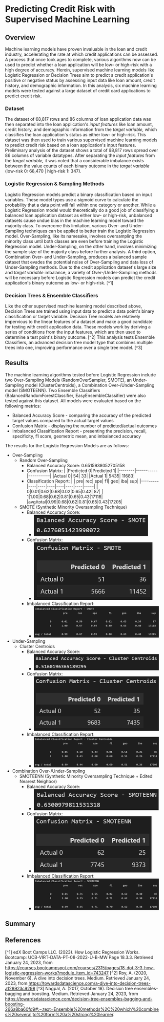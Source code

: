 # Predicting Credit Risk with Supervised Machine Learning

## Overview

Machine learning models have proven invaluable in the loan and credit industry, accelerating the rate at which credit applications can be assessed. A process that once took ages to complete, various algorithms now can be used to predict whether a loan application will be low- or high-risk with a high degree of accuracy. Herein, supervised machine learning models like Logistic Regression or Decision Trees aim to predict a credit application's positive or negative status by assessing input data like loan amount, credit history, and demographic information. In this analysis, six machine learning models were tested against a large dataset of credit card applications to predict credit risk.

### Dataset

The dataset of 68,817 rows and 86 columns of loan application data was then separated into the loan application's *input features* like loan amount, credit history, and demographic information from the *target variable,* which classifies the loan application's status as either low- or high-risk. This dataset was then used to train various supervised machine learning models to predict credit risk based on a loan application's input features. Preliminary analysis of the dataset shows a total of 68,817 rows spread over 86 columns of variable datatypes. After separating the *input features* from the *target variable,* it was noted that a considerable imbalance exists between the value counts of each binary outcome in the *target variable* (low-risk 0: 68,470 | high-risk 1: 347).

### Logistic Regression & Sampling Methods

Logistic Regression models predict a binary classification based on input variables. These model types use a sigmoid curve to calculate the probability that a data point will fall within one category or another. While a Logistic Regression model would theoretically do a good job of classifying a balanced loan application dataset as either low- or high-risk, unbalanced datasets cause undue bias in the machine learning model toward the majority class. To overcome this limitation, various Over- and Under-Sampling techniques can be applied to better train the Logistic Regression model. Over-Sampling, like its namesake, involves oversampling the minority class until both classes are even before training the Logistic Regression model. Under-Sampling, on the other hand, involves minimizing the sample size of the majority class before further analysis. A third option, Combination Over- and Under-Sampling, produces a balanced sample dataset that evades the potential noise of Over-Sampling and data loss of Under-Sampling methods. Due to the credit application dataset's large size and *target variable* imbalance, a variety of Over-/Under-Sampling methods will be necessary before Logistic Regression models can predict the credit application's binary outcome as low- or high-risk. [^1]

### Decision Trees & Ensemble Classifiers

Like the other supervised machine learning model described above, Decision Trees are trained using input data to predict a data point's binary classification or target variable. Decision Tree models are relatively impervious to the linear features of a dataset and make a good candidate for testing with credit application data. These models work by deriving a series of conditions from the input features, which are then used to determine a test point's binary outcome. [^2] This analysis tests Ensemble Classifiers, an advanced decision tree model type that combines multiple trees into one, improving performance over a single tree model. [^3]

## Results

The machine learning algorithms tested before Logistic Regression include two Over-Sampling Models (RandomOverSampler, SMOTE), an Under-Sampling model (ClusterCentroids), a Combination Over-/Under-Sampling model (SMOTEENN). Two Ensemble Classifiers (BalancedRandomForestClassifier, EasyEnsembleClassifier) were also tested against this dataset. All models were evaluated based on the following metrics:

+ Balanced Accuracy Score - comparing the accuracy of the predicted target values compared to the actual target values
+ Confusion Matrix - displaying the number of predicted/actual outcomes
+ Imbalanced Classification Report - presenting the precision, recall, specificity, f1 score, geometric mean, and imbalanced accuracy 

The results for the Logistic Regression Models are as follows:

- Over-Sampling
    - Random Over-Sampling
        - Balanced Accuracy Score: 0.6515938052705158
        - Confusion Matrix:
            |        |Predicted 0|Predicted 1|
            |--------|-----------|-----------|
            |Actual 0|         54|         33|
            |Actual 1|       5435|      11683|
        - Classification Report:
            |         | pre| rec| spe|  f1| geo| iba|  sup|
            |---------|----|----|----|----|----|----|-----|
            |        0|0.01|0.62|0.68|0.02|0.65|0.42|   87|
            |        1|1.00|0.68|0.62|0.81|0.65|0.43|17118|
            |avg/total|0.99|0.68|0.62|0.81|0.65|0.43|17205|
    - SMOTE (Synthetic Minority Oversampling Technique)
        - Balanced Accuracy Score:
            - ![Accuracy Score SMOTE](/analysis/BAS_SMOTE.png)
        - Confusion Matrix:
            - ![Confusion Matrix SMOTE](/analysis/CM_SMOTE.png)
        - Imbalanced Classification Report:
            - ![Classification Report SMOTE](/analysis/ICR_SMOTE.png)
- Under-Sampling
    - Cluster Centroids
        - Balanced Accuracy Score:
            - ![Accuracy Score ClusterCentroids](/analysis/BAS_CC.png)
        - Confusion Matrix:
            - ![Confusion Matrix ClusterCentroids](/analysis/CM_CC.png)
        - Imbalanced Classification Report:
            - ![Classification Report ClusterCentroids](/analysis/ICR_CC.png)
- Combination Over-/Under-Sampling
    - SMOTEENN (Synthetic Minority Oversampling Technique + Edited Nearest Neighbor)
        - Balanced Accuracy Score:
            - ![Accuracy Score SMOTEENN](/analysis/BAS_SMOTEENN.png)
        - Confusion Matrix:
            - ![Confusion Matrix SMOTEENN](/analysis/CM_SMOTEENN.png)
        - Imbalanced Classification Report:
            - ![Classification Report SMOTEENN](/analysis/ICR_SMOTEENN.png)







## Summary


## References
[^1] edX Boot Camps LLC. (2023). How Logistic Regression Works. Bootcamp: UCB-VIRT-DATA-PT-08-2022-U-B-MW Page 18.3.3. Retrieved January 24, 2023, from https://courses.bootcampspot.com/courses/2315/pages/18-dot-3-3-how-logistic-regression-works?module_item_id=743247 
[^2] Roy, A. (2020, November 6). A dive into decision trees. Medium. Retrieved January 24, 2023, from https://towardsdatascience.com/a-dive-into-decision-trees-a128923c9298 
[^3] Nagpal, A. (2017, October 18). Decision tree ensembles- bagging and boosting. Medium. Retrieved January 24, 2023, from https://towardsdatascience.com/decision-tree-ensembles-bagging-and-boosting-266a8ba60fd9#:~:text=Ensemble%20methods%2C%20which%20combines%20several,to%20form%20a%20strong%20learner. 
